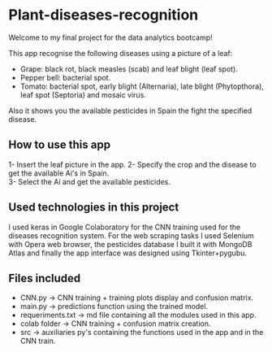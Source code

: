 # Plant-diseases-recognition

Welcome to my final project for the data analytics bootcamp!  

This app recognise the following diseases using a picture of a leaf:  
- Grape: black rot, black measles (scab) and leaf blight (leaf spot).  
- Pepper bell: bacterial spot.  
- Tomato: bacterial spot, early blight (Alternaria), late blight (Phytopthora), leaf spot (Septoria) and mosaic virus.  

Also it shows you the available pesticides in Spain the fight the specified disease.  

## How to use this app

1- Insert the leaf picture in the app.
2- Specify the crop and the disease to get the available Ai's in Spain.  
3- Select the Ai and get the available pesticides.  

## Used technologies in this project

I used keras in Google Colaboratory for the CNN training used for the diseases recognition system. For the web scraping tasks I used Selenium with Opera web browser, the pesticides database I built it with MongoDB Atlas and finally the app interface was designed using Tkinter+pygubu.    

## Files included

- CNN.py -> CNN training + training plots display and confusion matrix.  
- main.py -> predictions function using the trained model.  
- requeriments.txt -> md file containing all the modules used in this app.
- colab folder -> CNN training + confusion matrix creation.  
- src -> auxiliaries py's containing the functions used in the app and in the CNN train.
